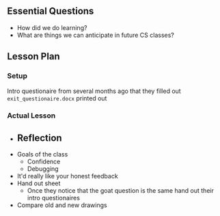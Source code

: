 ## Essential Questions

- How did we do learning?
- What are things we can anticipate in future CS classes?

## Lesson Plan

### Setup

Intro questionaire from several months ago that they filled out
`exit_questionaire.docx` printed out

### Actual Lesson

- Reflection
    - 
- Goals of the class
    - Confidence
    - Debugging
- It'd really like your honest feedback
- Hand out sheet
    - Once they notice that the goat question is the same hand out their intro questionaires
- Compare old and new drawings
